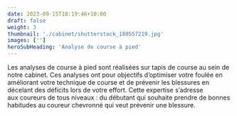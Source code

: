 ```yaml
---
date: 2023-09-15T18:19:46+10:00
draft: false
weight: 3
thumbnail: './cabinet/shutterstock_180557219.jpg'
images: ['']
heroSubHeading: 'Analyse de course à pied'
---
```


Les analyses de course à pied sont réalisées sur tapis de course au sein de notre cabinet. Ces analyses ont pour objectifs d’optimiser votre foulée en améliorant votre technique de course et de prévenir les blessures en décelant des déficits lors de votre effort.
Cette expertise s’adresse aux coureurs de tous niveaux : du débutant qui souhaite prendre de bonnes habitudes au coureur chevronné qui veut prévenir une blessure.